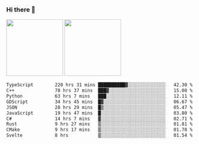 ### Hi there 👋

<img height="150em" src="https://github-readme-stats.vercel.app/api?username=EddieDover&count_private=true&include_all_commits=true&show_icons=true&theme=dracula&hide_border=false&rank_icon=percentile"/>
<img height="150em" src="https://github-readme-stats.vercel.app/api/top-langs/?username=EddieDover&theme=dracula&hide_border=false&&layout=compact&langs_count=20" />

<!--START_SECTION:waka-->

```txt
TypeScript        220 hrs 31 mins ██████████▓░░░░░░░░░░░░░░   42.30 %
C++               78 hrs 37 mins  ███▓░░░░░░░░░░░░░░░░░░░░░   15.08 %
Python            63 hrs 7 mins   ███░░░░░░░░░░░░░░░░░░░░░░   12.11 %
GDScript          34 hrs 45 mins  █▓░░░░░░░░░░░░░░░░░░░░░░░   06.67 %
JSON              28 hrs 29 mins  █▒░░░░░░░░░░░░░░░░░░░░░░░   05.47 %
JavaScript        19 hrs 47 mins  █░░░░░░░░░░░░░░░░░░░░░░░░   03.80 %
C#                14 hrs 7 mins   ▓░░░░░░░░░░░░░░░░░░░░░░░░   02.71 %
Rust              9 hrs 27 mins   ▒░░░░░░░░░░░░░░░░░░░░░░░░   01.81 %
CMake             9 hrs 17 mins   ▒░░░░░░░░░░░░░░░░░░░░░░░░   01.78 %
Svelte            8 hrs           ▒░░░░░░░░░░░░░░░░░░░░░░░░   01.54 %
```

<!--END_SECTION:waka-->

<!--
**EddieDover/EddieDover** is a ✨ _special_ ✨ repository because its `README.md` (this file) appears on your GitHub profile.

Here are some ideas to get you started:

- 🔭 I’m currently working on ...
- 🌱 I’m currently learning ...
- 👯 I’m looking to collaborate on ...
- 🤔 I’m looking for help with ...
- 💬 Ask me about ...
- 📫 How to reach me: ...
- 😄 Pronouns: ...
- ⚡ Fun fact: ...
-->
<a rel="me" href="https://techhub.social/@EddieDover"></a>
